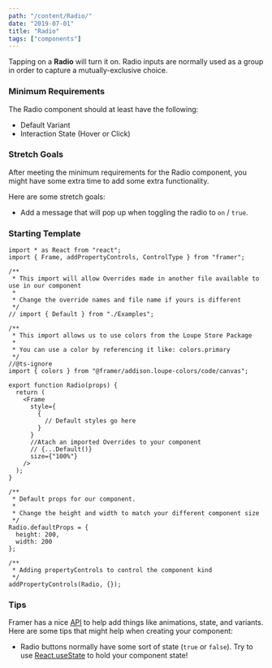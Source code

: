 ```yaml
---
path: "/content/Radio/"
date: "2019-07-01"
title: "Radio"
tags: ["components"]
---
```


Tapping on a **Radio** will turn it on. Radio inputs are normally used as a
group in order to capture a mutually-exclusive choice.

### Minimum Requirements

The Radio component should at least have the following:

- Default Variant
- Interaction State (Hover or Click)

### Stretch Goals

After meeting the minimum requirements for the Radio component, you might have some extra time to add some extra functionality.

Here are some stretch goals:

- Add a message that will pop up when toggling the radio to `on` / `true`.

### Starting Template

```tsx
import * as React from "react";
import { Frame, addPropertyControls, ControlType } from "framer";

/**
 * This import will allow Overrides made in another file available to use in our component
 *
 * Change the override names and file name if yours is different
 */
// import { Default } from "./Examples";

/**
 * This import allows us to use colors from the Loupe Store Package
 *
 * You can use a color by referencing it like: colors.primary
 */
//@ts-ignore
import { colors } from "@framer/addison.loupe-colors/code/canvas";

export function Radio(props) {
  return (
    <Frame
      style={
        {
          // Default styles go here
        }
      }
      //Atach an imported Overrides to your component
      // {...Default()}
      size={"100%"}
    />
  );
}

/**
 * Default props for our component.
 *
 * Change the height and width to match your different component size
 */
Radio.defaultProps = {
  height: 200,
  width: 200
};

/**
 * Adding propertyControls to control the component kind
 */
addPropertyControls(Radio, {});
```

### Tips

Framer has a nice [API](https://www.framer.com/api/) to help add things like animations, state, and variants. Here are some tips that might help when creating your component:

- Radio buttons normally have some sort of state (`true` or `false`). Try to use [React.useState](https://reactjs.org/docs/hooks-state.html) to hold your component state!
